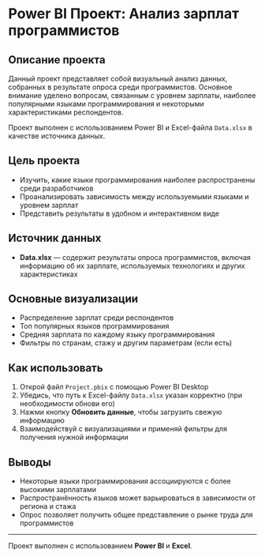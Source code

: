 # Power BI Проект: Анализ зарплат программистов

## Описание проекта

Данный проект представляет собой визуальный анализ данных, собранных в результате опроса среди программистов. Основное внимание уделено вопросам, связанным с уровнем зарплаты, наиболее популярными языками программирования и некоторыми характеристиками респондентов.

Проект выполнен с использованием Power BI и Excel-файла `Data.xlsx` в качестве источника данных.

## Цель проекта

- Изучить, какие языки программирования наиболее распространены среди разработчиков
- Проанализировать зависимость между используемыми языками и уровнем зарплат
- Представить результаты в удобном и интерактивном виде

## Источник данных

- **Data.xlsx** — содержит результаты опроса программистов, включая информацию об их зарплате, используемых технологиях и других характеристиках

## Основные визуализации

- Распределение зарплат среди респондентов
- Топ популярных языков программирования
- Средняя зарплата по каждому языку программирования
- Фильтры по странам, стажу и другим параметрам (если есть)

## Как использовать

1. Открой файл `Project.pbix` с помощью Power BI Desktop
2. Убедись, что путь к Excel-файлу `Data.xlsx` указан корректно (при необходимости обнови его)
3. Нажми кнопку **Обновить данные**, чтобы загрузить свежую информацию
4. Взаимодействуй с визуализациями и применяй фильтры для получения нужной информации

## Выводы

- Некоторые языки программирования ассоциируются с более высокими зарплатами
- Распространённость языков может варьироваться в зависимости от региона и стажа
- Опрос позволяет получить общее представление о рынке труда для программистов

---

Проект выполнен с использованием **Power BI** и **Excel**.
